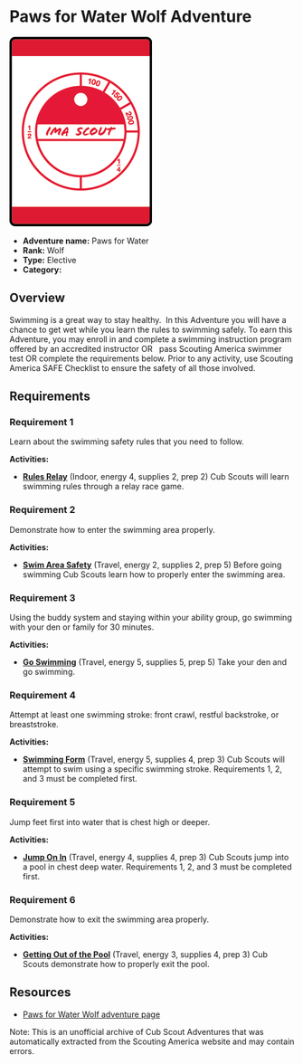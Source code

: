 # Paws for Water Wolf Adventure

![Paws for Water Wolf adventure belt loop](images/paws-for-water.jpg)

- **Adventure name:** Paws for Water
- **Rank:** Wolf
- **Type:** Elective
- **Category:** 

## Overview

Swimming is a great way to stay healthy.  In this Adventure you will ​ ​ have a chance to get wet while you learn the rules to swimming safely. To earn this Adventure, you may enroll in and complete a swimming instruction program offered by an accredited instructor OR ​ ​ pass ​ ​Scouting America swimmer test OR complete the requirements below. Prior to any activity, use Scouting America SAFE Checklist to ensure the safety of all those involved.

## Requirements

### Requirement 1

Learn about the swimming safety rules that you need to follow.

**Activities:**

- **[Rules Relay](https://www.scouting.org/cub-scout-activities/rules-relay/)** (Indoor, energy 4, supplies 2, prep 2)
  Cub Scouts will learn swimming rules through a relay race game.

### Requirement 2

Demonstrate how to enter the swimming area properly.

**Activities:**

- **[Swim Area Safety](https://www.scouting.org/cub-scout-activities/swim-area-safety-wolf/)** (Travel, energy 2, supplies 2, prep 5)
  Before going swimming Cub Scouts learn how to properly enter the swimming area.

### Requirement 3

Using the buddy system and staying within your ability group, go swimming with your den or family for 30 minutes.

**Activities:**

- **[Go Swimming](https://www.scouting.org/cub-scout-activities/go-swimming/)** (Travel, energy 5, supplies 5, prep 5)
  Take your den and go swimming.

### Requirement 4

Attempt at least one swimming stroke: front crawl, restful backstroke, or breaststroke.

**Activities:**

- **[Swimming Form](https://www.scouting.org/cub-scout-activities/swimming-form/)** (Travel, energy 5, supplies 4, prep 3)
  Cub Scouts will  attempt  to swim using a specific swimming stroke. Requirements 1, 2, and 3 must be completed first.

### Requirement 5

Jump feet first into water that is chest high or deeper.

**Activities:**

- **[Jump On In](https://www.scouting.org/cub-scout-activities/jump-on-in/)** (Travel, energy 4, supplies 4, prep 3)
  Cub Scouts jump into a pool in chest deep water. Requirements 1, 2, and 3 must be completed first.

### Requirement 6

Demonstrate how to exit the swimming area properly.

**Activities:**

- **[Getting Out of the Pool](https://www.scouting.org/cub-scout-activities/getting-out-of-the-pool/)** (Travel, energy 3, supplies 4, prep 3)
  Cub Scouts  demonstrate  how to properly exit the pool.


## Resources

- [Paws for Water Wolf adventure page](https://www.scouting.org/cub-scout-adventures/paws-for-water/)

Note: This is an unofficial archive of Cub Scout Adventures that was automatically extracted from the Scouting America website and may contain errors.